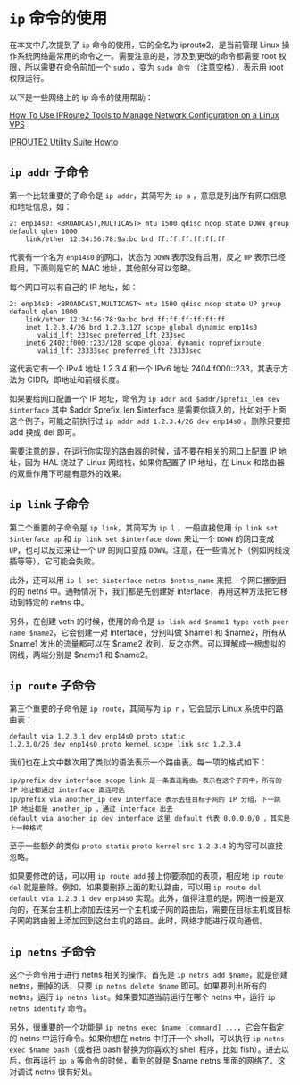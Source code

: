 # `ip` 命令的使用

在本文中几次提到了 `ip` 命令的使用，它的全名为 iproute2，是当前管理 Linux 操作系统网络最常用的命令之一。需要注意的是，涉及到更改的命令都需要 root 权限，所以需要在命令前加一个 `sudo` ，变为 `sudo 命令` （注意空格），表示用 root 权限运行。

以下是一些网络上的 ip 命令的使用帮助：

[How To Use IPRoute2 Tools to Manage Network Configuration on a Linux VPS](https://www.digitalocean.com/community/tutorials/how-to-use-iproute2-tools-to-manage-network-configuration-on-a-linux-vps)

[IPROUTE2 Utility Suite Howto](http://www.policyrouting.com/iproute2.doc.html)

## `ip addr` 子命令

第一个比较重要的子命令是 `ip addr`，其简写为 `ip a` ，意思是列出所有网口信息和地址信息，如：

```text
2: enp14s0: <BROADCAST,MULTICAST> mtu 1500 qdisc noop state DOWN group default qlen 1000
    link/ether 12:34:56:78:9a:bc brd ff:ff:ff:ff:ff:ff
```

代表有一个名为 `enp14s0` 的网口，状态为 `DOWN` 表示没有启用，反之 `UP` 表示已经启用，下面则是它的 MAC 地址，其他部分可以忽略。

每个网口可以有自己的 IP 地址，如：

```text
2: enp14s0: <BROADCAST,MULTICAST> mtu 1500 qdisc noop state UP group default qlen 1000
    link/ether 12:34:56:78:9a:bc brd ff:ff:ff:ff:ff:ff
    inet 1.2.3.4/26 brd 1.2.3.127 scope global dynamic enp14s0
       valid_lft 233sec preferred_lft 233sec
    inet6 2402:f000::233/128 scope global dynamic noprefixroute
       valid_lft 23333sec preferred_lft 23333sec
```

这代表它有一个 IPv4 地址 1.2.3.4 和一个 IPv6 地址 2404:f000::233，其表示方法为 CIDR，即地址和前缀长度。

如果要给网口配置一个 IP 地址，命令为 `ip addr add $addr/$prefix_len dev $interface` 其中 $addr $prefix_len $interface 是需要你填入的，比如对于上面这个例子，可能之前执行过 `ip addr add 1.2.3.4/26 dev enp14s0` 。删除只要把 add 换成 del 即可。

需要注意的是，在运行你实现的路由器的时候，请不要在相关的网口上配置 IP 地址，因为 HAL 绕过了 Linux 网络栈，如果你配置了 IP 地址，在 Linux 和路由器的双重作用下可能有意外的效果。

## `ip link` 子命令

第二个重要的子命令是 `ip link`，其简写为 `ip l` ，一般直接使用 `ip link set $interface up` 和 `ip link set $interface down` 来让一个 `DOWN` 的网口变成 `UP`，也可以反过来让一个 `UP` 的网口变成 `DOWN`。注意，在一些情况下（例如网线没插等等），它可能会失败。

此外，还可以用 `ip l set $interface netns $netns_name` 来把一个网口挪到目的的 netns 中。通畅情况下，我们都是先创建好 interface，再用这种方法把它移动到特定的 netns 中。

另外，在创建 veth 的时候，使用的命令是 `ip link add $name1 type veth peer name $name2`，它会创建一对 interface，分别叫做 $name1 和 $name2，所有从 $name1 发出的流量都可以在 $name2 收到，反之亦然。可以理解成一根虚拟的网线，两端分别是 $name1 和 $name2。

## `ip route` 子命令

第三个重要的子命令是 `ip route`，其简写为 `ip r` ，它会显示 Linux 系统中的路由表：

```text
default via 1.2.3.1 dev enp14s0 proto static
1.2.3.0/26 dev enp14s0 proto kernel scope link src 1.2.3.4
```

我们也在上文中数次用了类似的语法表示一个路由表。每一项的格式如下：

```text
ip/prefix dev interface scope link 是一条直连路由，表示在这个子网中，所有的 IP 地址都通过 interface 直连可达
ip/prefix via another_ip dev interface 表示去往目标子网的 IP 分组，下一跳 IP 地址都是 another_ip ，通过 interface 出去
default via another_ip dev interface 这里 default 代表 0.0.0.0/0 ，其实是上一种格式
```

至于一些额外的类似 `proto static` `proto kernel` `src 1.2.3.4` 的内容可以直接忽略。

如果要修改的话，可以用 `ip route add` 接上你要添加的表项，相应地 `ip route del` 就是删除。例如，如果要删掉上面的默认路由，可以用 `ip route del default via 1.2.3.1 dev enp14s0` 实现。此外，值得注意的是，网络一般是双向的，在某台主机上添加去往另一个主机或子网的路由后，需要在目标主机或目标子网的路由器上添加回到这台主机的路由。此时，网络才能进行双向通信。

## `ip netns` 子命令

这个子命令用于进行 netns 相关的操作。首先是 `ip netns add $name`，就是创建 netns，删掉的话，只要 `ip netns delete $name` 即可。如果要列出所有的 netns，运行 `ip netns list`。如果要知道当前运行在哪个 netns 中，运行 `ip netns identify` 命令。

另外，很重要的一个功能是 `ip netns exec $name [command] ...`，它会在指定的 netns 中运行命令。如果你想在 netns 中打开一个 shell，可以执行 `ip netns exec $name bash`（或者把 bash 替换为你喜欢的 shell 程序，比如 fish）。进去以后，你再运行 `ip a` 等命令的时候，看到的就是 $name netns 里面的网络了。这对调试 netns 很有好处。
